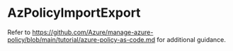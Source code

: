 # AzPolicyImportExport
Refer to https://github.com/Azure/manage-azure-policy/blob/main/tutorial/azure-policy-as-code.md for additional guidance.

